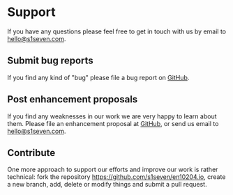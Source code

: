 # Support

If you have any questions please feel free to get in touch with us by email to [hello@s1seven.com](mailto:hello@s1seven.com). 

## Submit bug reports

If you find any kind of "bug" please file a bug report on [GitHub](https://github.com/s1seven/en10204.io/issues/new?assignees=&labels=bug&template=bug_report.md&title=BUG). 

## Post enhancement proposals

If you find any weaknesses in our work we are very happy to learn about them. Please file an enhancement proposal at 
[GitHub](https://github.com/s1seven/en10204.io/issues/new?assignees=&labels=enhancement&template=enhancement-proposal.md&title=EP), or send us email to  [hello@s1seven.com](mailto:hello@s1seven.com).

## Contribute 

One more approach to support our efforts and improve our work is rather technical: fork the repository https://github.com/s1seven/en10204.io, create a new branch, add, delete or modify things and submit a pull request. 

